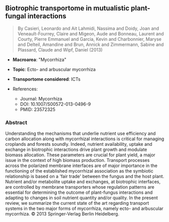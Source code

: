 ## Biotrophic transportome in mutualistic plant-fungal interactions

> By Casieri, Leonardo and Ait Lahmidi, Nassima and Doidy, Joan and Veneault-Fourrey, Claire and Migeon, Aude and Bonneau, Laurent and Courty, Pierre Emmanuel and Garcia, Kevin and Charbonnier, Maryse and Delteil, Amandine and Brun, Annick and Zimmermann, Sabine and Plassard, Claude and Wipf, Daniel (2013)

- **Macroarea**: "Mycorrhiza"
- **Topic**: Ecto- and arbuscular mycorrhiza
- **Transportome considered**: ICTs

- References:
  - Journal: Mycorrhiza
  - DOI: 10.1007/S00572-013-0496-9
  - PMID: 23572325

### Abstract

Understanding the mechanisms that underlie nutrient use efficiency and carbon allocation along with mycorrhizal interactions is critical for managing croplands and forests soundly. Indeed, nutrient availability, uptake and exchange in biotrophic interactions drive plant growth and modulate biomass allocation. These parameters are crucial for plant yield, a major issue in the context of high biomass production. Transport processes across the polarized membrane interfaces are of major importance in the functioning of the established mycorrhizal association as the symbiotic relationship is based on a 'fair trade' between the fungus and the host plant. Nutrient and/or metabolite uptake and exchanges, at biotrophic interfaces, are controlled by membrane transporters whose regulation patterns are essential for determining the outcome of plant-fungus interactions and adapting to changes in soil nutrient quantity and/or quality. In the present review, we summarize the current state of the art regarding transport systems in the two major forms of mycorrhiza, namely ecto- and arbuscular mycorrhiza. © 2013 Springer-Verlag Berlin Heidelberg.
